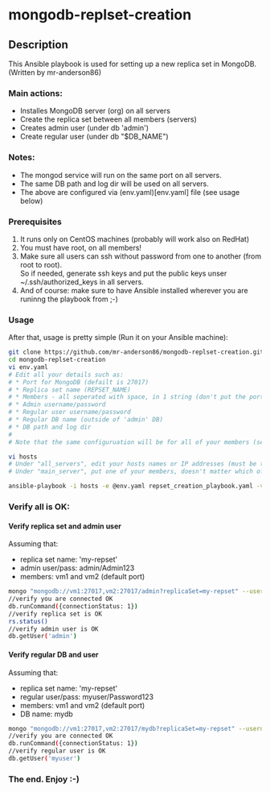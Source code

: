 # mongodb-replset-creation

## Description

This Ansible playbook is used for setting up a new replica set in MongoDB.  
(Written by mr-anderson86)

### Main actions:
* Installes MongoDB server (org) on all servers
* Create the replica set between all members (servers)
* Creates admin user (under db 'admin')
* Create regular user (under db "$DB_NAME")

### Notes:
* The mongod service will run on the same port on all servers.
* The same DB path and log dir will be used on all servers.
* The above are configured via (env.yaml)[env.yaml] file (see usage below)

### Prerequisites
1. It runs only on CentOS machines (probably will work also on RedHat)
2. You must have root, on all members!
3. Make sure all users can ssh without password from one to another (from root to root).  
So if needed, generate ssh keys and put the public keys unser ~/.ssh/authorized_keys in all servers.
4. And of course: make sure to have Ansible installed wherever you are runinng the playbook from ;-)

### Usage
After that, usage is pretty simple (Run it on your Ansible machine):
```bash
git clone https://github.com/mr-anderson86/mongodb-replset-creation.git
cd mongodb-replset-creation
vi env.yaml
# Edit all your details such as:
# * Port for MongoDB (defailt is 27017)
# * Replica set name (REPSET_NAME)
# * Members - all seperated with space, in 1 string (don't put the port number)
# * Admin username/password
# * Regular user username/password
# * Regular DB name (outside of 'admin' DB)
# * DB path and log dir
#
# Note that the same configuruation will be for all of your members (servers)

vi hosts
# Under "all_servers", edit your hosts names or IP addresses (must be the same as "MEMBERS" in env.yaml)
# Under "main_server", put one of your members, doesn't matter which of them

ansible-playbook -i hosts -e @env.yaml repset_creation_playbook.yaml -vv
```

### Verify all is OK:

#### Verify replica set and admin user
Assuming that:
* replica set name: 'my-repset'
* admin user/pass: admin/Admin123
* members: vm1 and vm2 (default port)
```bash
mongo "mongodb://vm1:27017,vm2:27017/admin?replicaSet=my-repset" --username "admin" --password "Admin123"
//verify you are connected OK
db.runCommand({connectionStatus: 1})
//verify replica set is OK
rs.status()
//verify admin user is OK
db.getUser('admin')
```

#### Verify regular DB and user
Assuming that:
* replica set name: 'my-repset'
* regular user/pass: myuser/Password123
* members: vm1 and vm2 (default port)
* DB name: mydb
```bash
mongo "mongodb://vm1:27017,vm2:27017/mydb?replicaSet=my-repset" --username "myuser" --password "Password123"
//verify you are connected OK
db.runCommand({connectionStatus: 1})
//verify regular user is OK
db.getUser('myuser')
```

### The end. Enjoy :-)